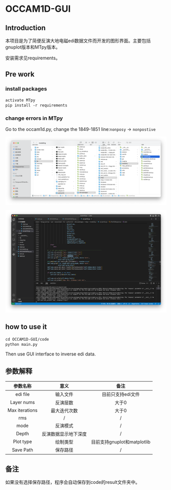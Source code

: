 # OCCAM1D-GUI

## Introduction

本项目是为了简便反演大地电磁edi数据文件而开发的图形界面。主要包括gnuplot版本和MTpy版本。

安装需求见requirements。

## Pre work

### install packages

```shell
activate MTpy
pip install -r requirements
```

### change errors in MTpy

Go to the occam1d.py, change the 1849-1851 line:`nonposy` -> `nonpostive`

![截屏2022-06-01 14.01.07](README.assets/%E6%88%AA%E5%B1%8F2022-06-01%2014.01.07.png)

![截屏2022-06-08 16.28.24](README.assets/%E6%88%AA%E5%B1%8F2022-06-08%2016.28.24.png)

## how to use it

```shell
cd OCCAM1D-GUI/code
python main.py
```

Then use GUI interface to inverse edi data.

## 参数解释

|    参数名称    |         意义         |            备注             |
| :------------: | :------------------: | :-------------------------: |
|    edi file    |       输入文件       |      目前只支持edi文件      |
|   Layer nums   |       反演层数       |            大于0            |
| Max iterations |     最大迭代次数     |            大于0            |
|      rms       |          /           |              /              |
|      mode      |       反演模式       |              /              |
|     Depth      | 反演数据显示地下深度 |              /              |
|   Plot type    |       绘制类型       | 目前支持gnuplot和matplotlib |
|   Save Path    |       保存路径       |              /              |

## 备注

如果没有选择保存路径，程序会自动保存到code的result文件夹中。
